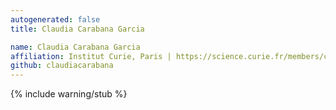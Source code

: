 ```yaml
---
autogenerated: false
title: Claudia Carabana Garcia

name: Claudia Carabana Garcia
affiliation: Institut Curie, Paris | https://science.curie.fr/members/claudia-carabana/
github: claudiacarabana
---
```

{% include warning/stub %}


